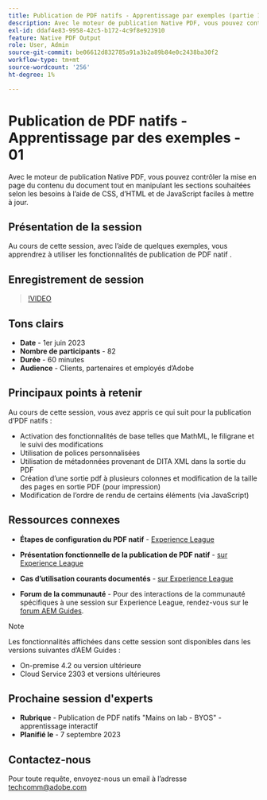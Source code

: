 ```yaml
---
title: Publication de PDF natifs - Apprentissage par exemples (partie 1)
description: Avec le moteur de publication Native PDF, vous pouvez contrôler la mise en page du contenu du document tout en manipulant les sections souhaitées selon les besoins à l’aide de CSS, d’HTML et de JavaScript faciles à mettre à jour.
exl-id: ddaf4e83-9958-42c5-b172-4c9f8e923910
feature: Native PDF Output
role: User, Admin
source-git-commit: be06612d832785a91a3b2a89b84e0c2438ba30f2
workflow-type: tm+mt
source-wordcount: '256'
ht-degree: 1%

---
```


# Publication de PDF natifs - Apprentissage par des exemples - 01

Avec le moteur de publication Native PDF, vous pouvez contrôler la mise en page du contenu du document tout en manipulant les sections souhaitées selon les besoins à l’aide de CSS, d’HTML et de JavaScript faciles à mettre à jour.

## Présentation de la session

Au cours de cette session, avec l’aide de quelques exemples, vous apprendrez à utiliser les fonctionnalités de publication de PDF natif .

## Enregistrement de session

>[!VIDEO](https://video.tv.adobe.com/v/3420092/native-pdf-aem-guides?quality=12&learn=on)

## Tons clairs

- **Date** - 1er juin 2023
- **Nombre de participants** - 82
- **Durée** - 60 minutes
- **Audience** - Clients, partenaires et employés d’Adobe

## Principaux points à retenir

Au cours de cette session, vous avez appris ce qui suit pour la publication d’PDF natifs :
- Activation des fonctionnalités de base telles que MathML, le filigrane et le suivi des modifications
- Utilisation de polices personnalisées
- Utilisation de métadonnées provenant de DITA XML dans la sortie du PDF
- Création d’une sortie pdf à plusieurs colonnes et modification de la taille des pages en sortie PDF (pour impression)
- Modification de l’ordre de rendu de certains éléments (via JavaScript)


## Ressources connexes

- **Étapes de configuration du PDF natif** - [Experience League](https://experienceleague.adobe.com/docs/experience-manager-guides-learn/tutorials/knowledge-base/kb-articles/publishing/configuring-aem-environment-for-native-pdf-publishing.html?lang=en)

- **Présentation fonctionnelle de la publication de PDF natif** - [sur Experience League](https://experienceleague.adobe.com/docs/experience-manager-guides-learn/tutorials/knowledge-base/expert-session/native-pdf-publishing-essentials-feb23.html?lang=fr)

- **Cas d’utilisation courants documentés** - [ sur Experience League](https://experienceleague.adobe.com/docs/experience-manager-guides-learn/tutorials/install-guide/on-prem-ig/output-gen-config/config-native-pdf-publish/content-styles/stylesheet.html?lang=fr)

- **Forum de la communauté** - Pour des interactions de la communauté spécifiques à une session sur Experience League, rendez-vous sur le [forum AEM Guides](https://experienceleaguecommunities.adobe.com/t5/experience-manager-guides/bd-p/xml-documentation-discussions?profile.language=fr).

>[!NOTE]
>
> Les fonctionnalités affichées dans cette session sont disponibles dans les versions suivantes d’AEM Guides :
> - On-premise 4.2 ou version ultérieure
> - Cloud Service 2303 et versions ultérieures

## Prochaine session d&#39;experts

- **Rubrique** - Publication de PDF natifs &quot;Mains on lab - BYOS&quot; - apprentissage interactif
- **Planifié le** - 7 septembre 2023

## Contactez-nous

Pour toute requête, envoyez-nous un email à l’adresse <techcomm@adobe.com>
